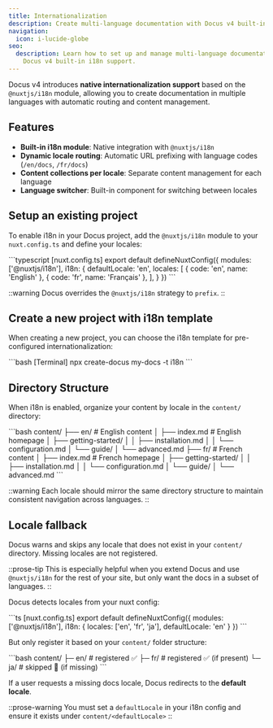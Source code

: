 ```yaml
---
title: Internationalization
description: Create multi-language documentation with Docus v4 built-in i18n support.
navigation:
  icon: i-lucide-globe
seo:
  description: Learn how to set up and manage multi-language documentation with
    Docus v4 built-in i18n support.
---
```


Docus v4 introduces **native internationalization support** based on the `@nuxtjs/i18n` module, allowing you to create documentation in multiple languages with automatic routing and content management.

## Features

- **Built-in i18n module**: Native integration with `@nuxtjs/i18n`
- **Dynamic locale routing**: Automatic URL prefixing with language codes (`/en/docs`, `/fr/docs`)
- **Content collections per locale**: Separate content management for each language
- **Language switcher**: Built-in component for switching between locales

## Setup an existing project

To enable i18n in your Docus project, add the `@nuxtjs/i18n` module to your `nuxt.config.ts` and define your locales:

\`\`\`typescript [nuxt.config.ts]
export default defineNuxtConfig({
  modules: ['@nuxtjs/i18n'],
  i18n: {
    defaultLocale: 'en',
    locales: [
      { code: 'en', name: 'English' },
      { code: 'fr', name: 'Français' },
    ],
  }
})
\`\`\`

::warning
Docus overrides the `@nuxtjs/i18n` strategy to `prefix`.
::

## Create a new project with i18n template

When creating a new project, you can choose the i18n template for pre-configured internationalization:

\`\`\`bash [Terminal]
npx create-docus my-docs -t i18n
\`\`\`

## Directory Structure

When i18n is enabled, organize your content by locale in the `content/` directory:

\`\`\`bash
content/
├── en/                    # English content
│   ├── index.md          # English homepage
│   ├── getting-started/
│   │   ├── installation.md
│   │   └── configuration.md
│   └── guide/
│       └── advanced.md
├── fr/                    # French content
│   ├── index.md          # French homepage
│   ├── getting-started/
│   │   ├── installation.md
│   │   └── configuration.md
│   └── guide/
│       └── advanced.md
\`\`\`

::warning
Each locale should mirror the same directory structure to maintain consistent navigation across languages.
::

## Locale fallback

Docus warns and skips any locale that does not exist in your `content/` directory. Missing locales are not registered.

::prose-tip
This is especially helpful when you extend Docus and use `@nuxtjs/i18n` for the rest of your site, but only want the docs in a subset of languages.
::

Docus detects locales from your nuxt config:

\`\`\`ts [nuxt.config.ts]
export default defineNuxtConfig({
  modules: ['@nuxtjs/i18n'],
  i18n: {
    locales: ['en', 'fr', 'ja'],
    defaultLocale: 'en'
  }
})
\`\`\`

But only register it based on your `content/` folder structure:

\`\`\`bash
content/
├─ en/           # registered ✅
├─ fr/           # registered ✅ (if present)
└─ ja/           # skipped 🚫 (if missing)
\`\`\`

If a user requests a missing docs locale, Docus redirects to the **default locale**.

::prose-warning
You must set a `defaultLocale` in your i18n config and ensure it exists under `content/<defaultLocale>`
::
